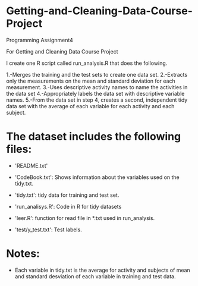 # Getting-and-Cleaning-Data-Course-Project
Programming Assignment4

For Getting and Cleaning Data Course Project

I create one R script called run_analysis.R that does the following.

1.-Merges the training and the test sets to create one data set.
2.-Extracts only the measurements on the mean and standard deviation for each measurement.
3.-Uses descriptive activity names to name the activities in the data set
4.-Appropriately labels the data set with descriptive variable names.
5.-From the data set in step 4, creates a second, independent tidy data set with the average of each variable for each activity and each subject.


The dataset includes the following files:
=========================================

- 'README.txt'

- 'CodeBook.txt': Shows information about the variables used on the tidy.txt.

- 'tidy.txt': tidy data for training and test set.

- 'run_analisys.R': Code in R for tidy datasets

- 'leer.R': function for read file in *.txt used in run_analysis.

- 'test/y_test.txt': Test labels.


Notes: 
======
- Each variable in tidy.txt is the average for activity and subjects of mean and standard desviation of each variable in training and test data.

